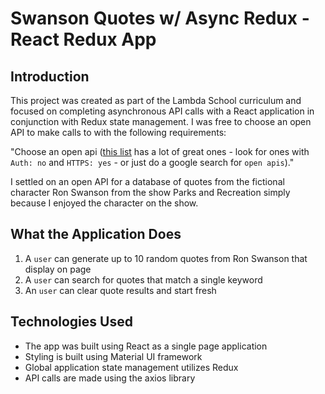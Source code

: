 # Swanson Quotes w/ Async Redux - React Redux App

## Introduction

This project was created as part of the Lambda School curriculum and focused on completing asynchronous API calls with a React application in conjunction with Redux state management. I was free to choose an open API to make calls to with the following requirements:

"Choose an open api ([this list](https://github.com/public-apis/public-apis) has a lot of great ones - look for ones with `Auth: no` and `HTTPS: yes` - or just do a google search for `open apis`)."

I settled on an open API for a database of quotes from the fictional character Ron Swanson from the show Parks and Recreation simply because I enjoyed the character on the show.


## What the Application Does

1. A `user` can generate up to 10 random quotes from Ron Swanson that display on page
2. A `user` can search for quotes that match a single keyword
3. An `user` can clear quote results and start fresh


## Technologies Used

- The app was built using React as a single page application
- Styling is built using Material UI framework
- Global application state management utilizes Redux
- API calls are made using the axios library
